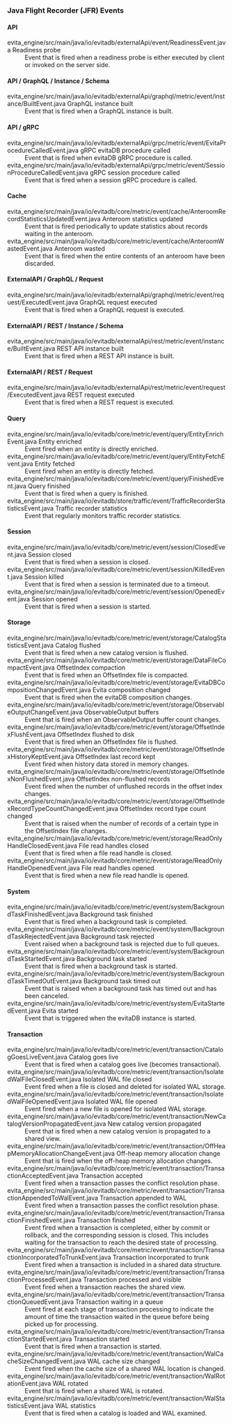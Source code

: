 ### Java Flight Recorder (JFR) Events

#### API

<dl>
  <dt><SourceClass>evita_engine/src/main/java/io/evitadb/externalApi/event/ReadinessEvent.java</SourceClass> Readiness probe</dt>
  <dd>Event that is fired when a readiness probe is either executed by client or invoked on the server side.</dd>
</dl>

#### API / GraphQL / Instance / Schema

<dl>
  <dt><SourceClass>evita_engine/src/main/java/io/evitadb/externalApi/graphql/metric/event/instance/BuiltEvent.java</SourceClass> GraphQL instance built</dt>
  <dd>Event that is fired when a GraphQL instance is built.</dd>
</dl>

#### API / gRPC

<dl>
  <dt><SourceClass>evita_engine/src/main/java/io/evitadb/externalApi/grpc/metric/event/EvitaProcedureCalledEvent.java</SourceClass> gRPC evitaDB procedure called</dt>
  <dd>Event that is fired when evitaDB gRPC procedure is called.</dd>
  <dt><SourceClass>evita_engine/src/main/java/io/evitadb/externalApi/grpc/metric/event/SessionProcedureCalledEvent.java</SourceClass> gRPC session procedure called</dt>
  <dd>Event that is fired when a session gRPC procedure is called.</dd>
</dl>

#### Cache

<dl>
  <dt><SourceClass>evita_engine/src/main/java/io/evitadb/core/metric/event/cache/AnteroomRecordStatisticsUpdatedEvent.java</SourceClass> Anteroom statistics updated</dt>
  <dd>Event that is fired periodically to update statistics about records waiting in the anteroom.</dd>
  <dt><SourceClass>evita_engine/src/main/java/io/evitadb/core/metric/event/cache/AnteroomWastedEvent.java</SourceClass> Anteroom wasted</dt>
  <dd>Event that is fired when the entire contents of an anteroom have been discarded.</dd>
</dl>

#### ExternalAPI / GraphQL / Request

<dl>
  <dt><SourceClass>evita_engine/src/main/java/io/evitadb/externalApi/graphql/metric/event/request/ExecutedEvent.java</SourceClass> GraphQL request executed</dt>
  <dd>Event that is fired when a GraphQL request is executed.</dd>
</dl>

#### ExternalAPI / REST / Instance / Schema

<dl>
  <dt><SourceClass>evita_engine/src/main/java/io/evitadb/externalApi/rest/metric/event/instance/BuiltEvent.java</SourceClass> REST API instance built</dt>
  <dd>Event that is fired when a REST API instance is built.</dd>
</dl>

#### ExternalAPI / REST / Request

<dl>
  <dt><SourceClass>evita_engine/src/main/java/io/evitadb/externalApi/rest/metric/event/request/ExecutedEvent.java</SourceClass> REST request executed</dt>
  <dd>Event that is fired when a REST request is executed.</dd>
</dl>

#### Query

<dl>
  <dt><SourceClass>evita_engine/src/main/java/io/evitadb/core/metric/event/query/EntityEnrichEvent.java</SourceClass> Entity enriched</dt>
  <dd>Event fired when an entity is directly enriched.</dd>
  <dt><SourceClass>evita_engine/src/main/java/io/evitadb/core/metric/event/query/EntityFetchEvent.java</SourceClass> Entity fetched</dt>
  <dd>Event fired when an entity is directly fetched.</dd>
  <dt><SourceClass>evita_engine/src/main/java/io/evitadb/core/metric/event/query/FinishedEvent.java</SourceClass> Query finished</dt>
  <dd>Event that is fired when a query is finished.</dd>
  <dt><SourceClass>evita_engine/src/main/java/io/evitadb/store/traffic/event/TrafficRecorderStatisticsEvent.java</SourceClass> Traffic recorder statistics</dt>
  <dd>Event that regularly monitors traffic recorder statistics.</dd>
</dl>

#### Session

<dl>
  <dt><SourceClass>evita_engine/src/main/java/io/evitadb/core/metric/event/session/ClosedEvent.java</SourceClass> Session closed</dt>
  <dd>Event that is fired when a session is closed.</dd>
  <dt><SourceClass>evita_engine/src/main/java/io/evitadb/core/metric/event/session/KilledEvent.java</SourceClass> Session killed</dt>
  <dd>Event that is fired when a session is terminated due to a timeout.</dd>
  <dt><SourceClass>evita_engine/src/main/java/io/evitadb/core/metric/event/session/OpenedEvent.java</SourceClass> Session opened</dt>
  <dd>Event that is fired when a session is started.</dd>
</dl>

#### Storage

<dl>
  <dt><SourceClass>evita_engine/src/main/java/io/evitadb/core/metric/event/storage/CatalogStatisticsEvent.java</SourceClass> Catalog flushed</dt>
  <dd>Event that is fired when a new catalog version is flushed.</dd>
  <dt><SourceClass>evita_engine/src/main/java/io/evitadb/core/metric/event/storage/DataFileCompactEvent.java</SourceClass> OffsetIndex compaction</dt>
  <dd>Event that is fired when an OffsetIndex file is compacted.</dd>
  <dt><SourceClass>evita_engine/src/main/java/io/evitadb/core/metric/event/storage/EvitaDBCompositionChangedEvent.java</SourceClass> Evita composition changed</dt>
  <dd>Event that is fired when the evitaDB composition changes.</dd>
  <dt><SourceClass>evita_engine/src/main/java/io/evitadb/core/metric/event/storage/ObservableOutputChangeEvent.java</SourceClass> ObservableOutput buffers</dt>
  <dd>Event that is fired when an ObservableOutput buffer count changes.</dd>
  <dt><SourceClass>evita_engine/src/main/java/io/evitadb/core/metric/event/storage/OffsetIndexFlushEvent.java</SourceClass> OffsetIndex flushed to disk</dt>
  <dd>Event that is fired when an OffsetIndex file is flushed.</dd>
  <dt><SourceClass>evita_engine/src/main/java/io/evitadb/core/metric/event/storage/OffsetIndexHistoryKeptEvent.java</SourceClass> OffsetIndex last record kept</dt>
  <dd>Event fired when history data stored in memory changes.</dd>
  <dt><SourceClass>evita_engine/src/main/java/io/evitadb/core/metric/event/storage/OffsetIndexNonFlushedEvent.java</SourceClass> OffsetIndex non-flushed records</dt>
  <dd>Event fired when the number of unflushed records in the offset index changes.</dd>
  <dt><SourceClass>evita_engine/src/main/java/io/evitadb/core/metric/event/storage/OffsetIndexRecordTypeCountChangedEvent.java</SourceClass> OffsetIndex record type count changed</dt>
  <dd>Event that is raised when the number of records of a certain type in the OffsetIndex file changes.</dd>
  <dt><SourceClass>evita_engine/src/main/java/io/evitadb/core/metric/event/storage/ReadOnlyHandleClosedEvent.java</SourceClass> File read handles closed</dt>
  <dd>Event that is fired when a file read handle is closed.</dd>
  <dt><SourceClass>evita_engine/src/main/java/io/evitadb/core/metric/event/storage/ReadOnlyHandleOpenedEvent.java</SourceClass> File read handles opened</dt>
  <dd>Event that is fired when a new file read handle is opened.</dd>
</dl>

#### System

<dl>
  <dt><SourceClass>evita_engine/src/main/java/io/evitadb/core/metric/event/system/BackgroundTaskFinishedEvent.java</SourceClass> Background task finished</dt>
  <dd>Event that is fired when a background task is completed.</dd>
  <dt><SourceClass>evita_engine/src/main/java/io/evitadb/core/metric/event/system/BackgroundTaskRejectedEvent.java</SourceClass> Background task rejected</dt>
  <dd>Event raised when a background task is rejected due to full queues.</dd>
  <dt><SourceClass>evita_engine/src/main/java/io/evitadb/core/metric/event/system/BackgroundTaskStartedEvent.java</SourceClass> Background task started</dt>
  <dd>Event that is fired when a background task is started.</dd>
  <dt><SourceClass>evita_engine/src/main/java/io/evitadb/core/metric/event/system/BackgroundTaskTimedOutEvent.java</SourceClass> Background task timed out</dt>
  <dd>Event that is raised when a background task has timed out and has been canceled.</dd>
  <dt><SourceClass>evita_engine/src/main/java/io/evitadb/core/metric/event/system/EvitaStartedEvent.java</SourceClass> Evita started</dt>
  <dd>Event that is triggered when the evitaDB instance is started.</dd>
</dl>

#### Transaction

<dl>
  <dt><SourceClass>evita_engine/src/main/java/io/evitadb/core/metric/event/transaction/CatalogGoesLiveEvent.java</SourceClass> Catalog goes live</dt>
  <dd>Event that is fired when a catalog goes live (becomes transactional).</dd>
  <dt><SourceClass>evita_engine/src/main/java/io/evitadb/core/metric/event/transaction/IsolatedWalFileClosedEvent.java</SourceClass> Isolated WAL file closed</dt>
  <dd>Event fired when a file is closed and deleted for isolated WAL storage.</dd>
  <dt><SourceClass>evita_engine/src/main/java/io/evitadb/core/metric/event/transaction/IsolatedWalFileOpenedEvent.java</SourceClass> Isolated WAL file opened</dt>
  <dd>Event fired when a new file is opened for isolated WAL storage.</dd>
  <dt><SourceClass>evita_engine/src/main/java/io/evitadb/core/metric/event/transaction/NewCatalogVersionPropagatedEvent.java</SourceClass> New catalog version propagated</dt>
  <dd>Event that is fired when a new catalog version is propagated to a shared view.</dd>
  <dt><SourceClass>evita_engine/src/main/java/io/evitadb/core/metric/event/transaction/OffHeapMemoryAllocationChangeEvent.java</SourceClass> Off-heap memory allocation change</dt>
  <dd>Event that is fired when the off-heap memory allocation changes.</dd>
  <dt><SourceClass>evita_engine/src/main/java/io/evitadb/core/metric/event/transaction/TransactionAcceptedEvent.java</SourceClass> Transaction accepted</dt>
  <dd>Event fired when a transaction passes the conflict resolution phase.</dd>
  <dt><SourceClass>evita_engine/src/main/java/io/evitadb/core/metric/event/transaction/TransactionAppendedToWalEvent.java</SourceClass> Transaction appended to WAL</dt>
  <dd>Event fired when a transaction passes the conflict resolution phase.</dd>
  <dt><SourceClass>evita_engine/src/main/java/io/evitadb/core/metric/event/transaction/TransactionFinishedEvent.java</SourceClass> Transaction finished</dt>
  <dd>Event fired when a transaction is completed, either by commit or rollback, and the corresponding session is closed. This includes waiting for the transaction to reach the desired state of processing.</dd>
  <dt><SourceClass>evita_engine/src/main/java/io/evitadb/core/metric/event/transaction/TransactionIncorporatedToTrunkEvent.java</SourceClass> Transaction incorporated to trunk</dt>
  <dd>Event fired when a transaction is included in a shared data structure.</dd>
  <dt><SourceClass>evita_engine/src/main/java/io/evitadb/core/metric/event/transaction/TransactionProcessedEvent.java</SourceClass> Transaction processed and visible</dt>
  <dd>Event fired when a transaction reaches the shared view.</dd>
  <dt><SourceClass>evita_engine/src/main/java/io/evitadb/core/metric/event/transaction/TransactionQueuedEvent.java</SourceClass> Transaction waiting in a queue</dt>
  <dd>Event fired at each stage of transaction processing to indicate the amount of time the transaction waited in the queue before being picked up for processing.</dd>
  <dt><SourceClass>evita_engine/src/main/java/io/evitadb/core/metric/event/transaction/TransactionStartedEvent.java</SourceClass> Transaction started</dt>
  <dd>Event that is fired when a transaction is started.</dd>
  <dt><SourceClass>evita_engine/src/main/java/io/evitadb/core/metric/event/transaction/WalCacheSizeChangedEvent.java</SourceClass> WAL cache size changed</dt>
  <dd>Event fired when the cache size of a shared WAL location is changed.</dd>
  <dt><SourceClass>evita_engine/src/main/java/io/evitadb/core/metric/event/transaction/WalRotationEvent.java</SourceClass> WAL rotated</dt>
  <dd>Event that is fired when a shared WAL is rotated.</dd>
  <dt><SourceClass>evita_engine/src/main/java/io/evitadb/core/metric/event/transaction/WalStatisticsEvent.java</SourceClass> WAL statistics</dt>
  <dd>Event that is fired when a catalog is loaded and WAL examined.</dd>
</dl>

